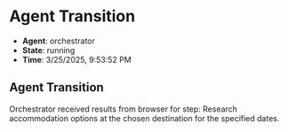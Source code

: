 # Agent Transition

- **Agent**: orchestrator
- **State**: running
- **Time**: 3/25/2025, 9:53:52 PM

## Agent Transition

Orchestrator received results from browser for step: Research accommodation options at the chosen destination for the specified dates.

